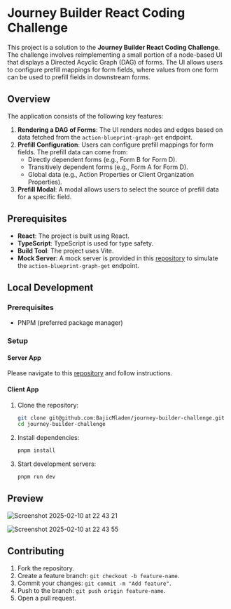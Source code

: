 # Journey Builder React Coding Challenge

This project is a solution to the **Journey Builder React Coding Challenge**. The challenge involves reimplementing a small portion of a node-based UI that displays a Directed Acyclic Graph (DAG) of forms. The UI allows users to configure prefill mappings for form fields, where values from one form can be used to prefill fields in downstream forms.

## Overview

The application consists of the following key features:

1. **Rendering a DAG of Forms**: The UI renders nodes and edges based on data fetched from the `action-blueprint-graph-get` endpoint.
2. **Prefill Configuration**: Users can configure prefill mappings for form fields. The prefill data can come from:
   - Directly dependent forms (e.g., Form B for Form D).
   - Transitively dependent forms (e.g., Form A for Form D).
   - Global data (e.g., Action Properties or Client Organization Properties).
3. **Prefill Modal**: A modal allows users to select the source of prefill data for a specific field.

## Prerequisites

- **React**: The project is built using React.
- **TypeScript**: TypeScript is used for type safety.
- **Build Tool**: The project uses Vite.
- **Mock Server**: A mock server is provided in this [repository](https://github.com/mosaic-avantos/frontendchallengeserver) to simulate the `action-blueprint-graph-get` endpoint.

## Local Development

### Prerequisites

- PNPM (preferred package manager)

### Setup

#### Server App

Please navigate to this [repository](https://github.com/mosaic-avantos/frontendchallengeserver) and follow instructions.

#### Client App

1. Clone the repository:
   ```bash
   git clone git@github.com:BajicMladen/journey-builder-challenge.git
   cd journey-builder-challenge
   ```
2. Install dependencies:
   ```bash
   pnpm install
   ```
3. Start development servers:
   ```bash
   pnpm run dev
   ```

## Preview
  
![Screenshot 2025-02-10 at 22 43 21](https://github.com/user-attachments/assets/1e20a326-c197-403c-a990-cb90c15e64ed)

![Screenshot 2025-02-10 at 22 43 55](https://github.com/user-attachments/assets/60b207b9-e9cd-4a73-a371-b10041ef1571)

## Contributing

1. Fork the repository.
2. Create a feature branch: `git checkout -b feature-name`.
3. Commit your changes: `git commit -m "Add feature"`.
4. Push to the branch: `git push origin feature-name`.
5. Open a pull request.
